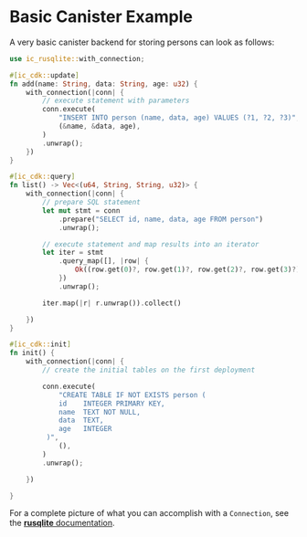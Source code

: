# Basic Canister Example

A very basic canister backend for storing persons can look as follows:

```rust
use ic_rusqlite::with_connection;

#[ic_cdk::update]
fn add(name: String, data: String, age: u32) {
    with_connection(|conn| {
        // execute statement with parameters
        conn.execute(
            "INSERT INTO person (name, data, age) VALUES (?1, ?2, ?3)",
            (&name, &data, age),
        )
        .unwrap();
    })
}

#[ic_cdk::query]
fn list() -> Vec<(u64, String, String, u32)> {
    with_connection(|conn| {
        // prepare SQL statement
        let mut stmt = conn
            .prepare("SELECT id, name, data, age FROM person")
            .unwrap();

        // execute statement and map results into an iterator
        let iter = stmt
            .query_map([], |row| {
                Ok((row.get(0)?, row.get(1)?, row.get(2)?, row.get(3)?))
            })
            .unwrap();

        iter.map(|r| r.unwrap()).collect()

    })
}

#[ic_cdk::init]
fn init() {
    with_connection(|conn| {
        // create the initial tables on the first deployment

        conn.execute(
            "CREATE TABLE IF NOT EXISTS person (
            id    INTEGER PRIMARY KEY,
            name  TEXT NOT NULL,
            data  TEXT,
            age   INTEGER
         )",
            (),
        )
        .unwrap();

    })

}
```

For a complete picture of what you can accomplish with a `Connection`, see the [**rusqlite** documentation](https://docs.rs/rusqlite/latest/rusqlite/struct.Connection.html).
